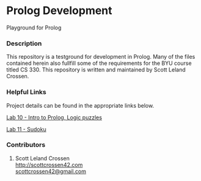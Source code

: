 # Prolog Development

Playground for Prolog

### Description

This repository is a testground for development in Prolog. Many of the files contained herein also fullfill
some of the requirements for the BYU course titled CS 330. This repository is written and maintained by Scott Leland Crossen.

### Helpful Links

Project details can be found in the appropriate links below.

[Lab 10 - Intro to Prolog, Logic puzzles](http://liftothers.org/dokuwiki/doku.php?id=sc330_f2016:prolog1)

[Lab 11 - Sudoku](http://liftothers.org/dokuwiki/doku.php?id=sc330_f2016:prolog2)

### Contributors

1. Scott Leland Crossen  
<http://scottcrossen42.com>  
<scottcrossen42@gmail.com>
